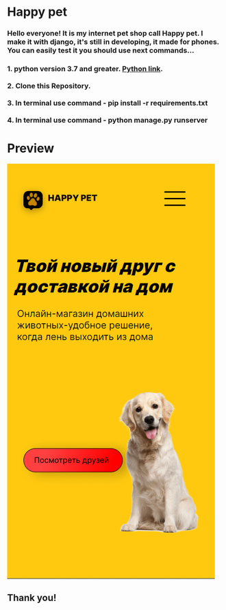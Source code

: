 # Happy pet

### Hello everyone! It is my internet pet shop call Happy pet. I make it with django, it's still in developing, it made for phones. You can easily test it you should use next commands...

### 1. python version 3.7 and greater. [Python link](https://www.python.org/ "Python download."). <br> <br> 2. Clone this Repository. <br> <br> 3. In terminal use command - pip install -r requirements.txt <br> <br> 4. In terminal use command - python manage.py runserver

# Preview

![image](static/img/Happy%20pet.png)

## Thank you!